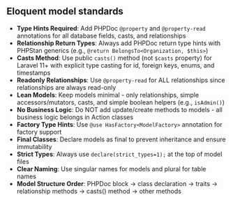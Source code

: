 ## Eloquent model standards

- **Type Hints Required**: Add PHPDoc `@property` and `@property-read` annotations for all database fields, casts, and relationships
- **Relationship Return Types**: Always add PHPDoc return type hints with PHPStan generics (e.g., `@return BelongsTo<Organization, $this>`)
- **Casts Method**: Use public `casts()` method (not `$casts` property) for Laravel 11+ with explicit type casting for id, foreign keys, enums, and timestamps
- **Readonly Relationships**: Use `@property-read` for ALL relationships since relationships are always read-only
- **Lean Models**: Keep models minimal - only relationships, simple accessors/mutators, casts, and simple boolean helpers (e.g., `isAdmin()`)
- **No Business Logic**: Do NOT add update/create methods to models - all business logic belongs in Action classes
- **Factory Type Hints**: Use `@use HasFactory<ModelFactory>` annotation for factory support
- **Final Classes**: Declare models as final to prevent inheritance and ensure immutability
- **Strict Types**: Always use `declare(strict_types=1);` at the top of model files
- **Clear Naming**: Use singular names for models and plural for table names
- **Model Structure Order**: PHPDoc block → class declaration → traits → relationship methods → casts() method → other methods
